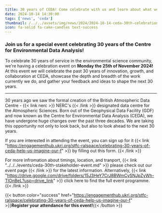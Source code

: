 ```yaml
---
title: 30 years of CEDA! Come celebrate with us and learn about what we do!
date: 2024-10-14 14:30:00
tags: ['news', 'ceda']
thumbnail: /../../assets/img/news/2024/2024-10-14-ceda-30th-celebration-event/ceda-30th-event.png
icon: fa-solid fa-cake-candles text-success
---
```


### Join us for a special event celebrating 30 years of the Centre for Environmental Data Analysis!

To celebrate 30 years of service in the environmental science community, we're having a celebration event on **Monday the 25th of November 2024!** At this event we will celebrate the past 30 years of innovation, growth, and collaboration at CEDA, showcase the depth and breadth of the work currently we do, and gather your feedback and ideas to shape the next 30 years.

----------------

30 years ago we saw the formal creation of the British Atmospheric Data Centre - {{< link nerc >}} NERC's {{< /link >}} designated data centre for the Atmospheric Sciences. Born out of the Geophysical Data Facility (GDF) and now known as the Centre for Environmental Data Analysis (CEDA), we have undergone huge changes over the past three decades. We are taking this opportunity not only to look back, but also to look ahead to the next 30 years.

If you are interested in attending the event, you can sign up for it {{< link "https://engagementhub.ukri.org/stfc-ralspace/celebrating-30-years-of-ceda-help-us-imagine-our-f" >}} by filling out this form. {{< /link >}}


For more infromation about timings, location, and tranport,  {{< link "../../../events/ceda-30th-stakeholder-event.md" >}} please check out our event page {{< /link >}} for the latest information. Alternatively, {{< link "https://drive.google.com/drive/folders/15J3HeY7CrJ8BWmCySNJpZyWh-TlOnBeL?usp=drive_link" >}} click here to find the full event programme. {{< /link >}}

{{< button color="success" href="https://engagementhub.ukri.org/stfc-ralspace/celebrating-30-years-of-ceda-help-us-imagine-our-f" >}}**Register your attendance for this event!**{{< /button >}}
